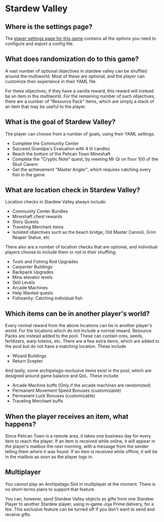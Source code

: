 # Stardew Valley

## Where is the settings page?

The [player settings page for this game](../player-settings) contains all the options you need to configure and export a
config file.

## What does randomization do to this game?
A vast number of optional objectives in stardew valley can be shuffled around the multiworld. Most of these are optional, and the player can customize their experience in their YAML file.

For these objectives, if they have a vanilla reward, this reward will instead be an item in the multiworld. For the remaining number of such objectives, there are a number of "Resource Pack" items, which are simply a stack of an item that may be useful to the player.

## What is the goal of Stardew Valley?
The player can choose from a number of goals, using their YAML settings.
- Complete the Community Center
- Succeed Grandpa's Evaluation with 4 lit candles
- Reach the bottom of the Pelican Town Mineshaft
- Complete the "Cryptic Note" quest, by meeting Mr Qi on floor 100 of the Skull Cavern
- Get the achievement "Master Angler", which requires catching every fish in the game

## What are location check in Stardew Valley?
Location checks in Stardew Valley always include:
- Community Center Bundles
- Mineshaft chest rewards
- Story Quests
- Traveling Merchant items
- Isolated objectives such as the beach bridge, Old Master Cannoli, Grim Reaper Statue, etc

There also are a number of location checks that are optional, and individual players choose to include them or not in their shuffling:
- Tools and Fishing Rod Upgrades
- Carpenter Buildings
- Backpack Upgrades
- Mine elevator levels
- Skill Levels
- Arcade Machines
- Help Wanted quests
- Fishsanity: Catching individual fish

## Which items can be in another player's world?
Every normal reward from the above locations can be in another player's world.
For the locations which do not include a normal reward, Resource Packs are instead added to the pool. These can contain ores, seeds, fertilizers, warp totems, etc.
There are a few extra items, which are added to the pool but do not have a matching location. These include
- Wizard Buildings
- Return Scepter

And lastly, some archipelago-exclusive items exist in the pool, which are designed around game balance and QoL. These include:
- Arcade Machine buffs (Only if the arcade machines are randomized)
- Permanent Movement Speed Bonuses (customizable)
- Permanent Luck Bonuses (customizable)
- Traveling Merchant buffs

## When the player receives an item, what happens?
Since Pelican Town is a remote area, it takes one business day for every item to reach the player. If an item is received while online, it will appear in the player's mailbox the next morning, with a message from the sender telling them where it was found.
If an item is received while offline, it will be in the mailbox as soon as the player logs in.

## Multiplayer

You cannot play an Archipelago Slot in multiplayer at the moment. There is no short-terms plans to support that feature.

You can, however, send Stardew Valley objects as gifts from one Stardew Player to another Stardew player, using in-game Joja Prime delivery, for a fee. This exclusive feature can be turned off if you don't want to send and receive gifts.
